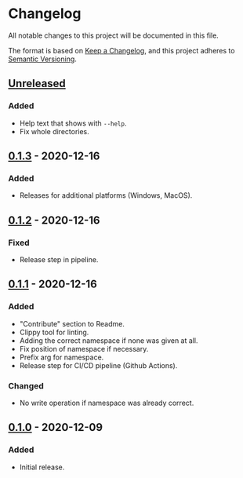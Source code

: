 # Changelog

All notable changes to this project will be documented in this file.

The format is based on [Keep a Changelog](https://keepachangelog.com/en/1.0.0/),
and this project adheres to [Semantic Versioning](https://semver.org/spec/v2.0.0.html).

## [Unreleased]

### Added

- Help text that shows with `--help`.
- Fix whole directories.

## [0.1.3] - 2020-12-16

### Added

- Releases for additional platforms (Windows, MacOS).

## [0.1.2] - 2020-12-16

### Fixed

- Release step in pipeline.

## [0.1.1] - 2020-12-16

### Added

- "Contribute" section to Readme.
- Clippy tool for linting.
- Adding the correct namespace if none was given at all.
- Fix position of namespace if necessary.
- Prefix arg for namespace.
- Release step for CI/CD pipeline (Github Actions).

### Changed

- No write operation if namespace was already correct.

## [0.1.0] - 2020-12-09

### Added

- Initial release.

[unreleased]: https://github.com/thled/namespacer/compare/v0.1.3...HEAD
[0.1.3]: https://github.com/thled/namespacer/compare/v0.1.2...v0.1.3
[0.1.2]: https://github.com/thled/namespacer/compare/v0.1.1...v0.1.2
[0.1.1]: https://github.com/thled/namespacer/compare/v0.1.0...v0.1.1
[0.1.0]: https://github.com/thled/namespacer/releases/tag/v0.1.0

